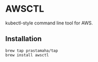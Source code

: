 # AWSCTL

kubectl-style command line tool for AWS.

## Installation

```
brew tap prastamaha/tap
brew install awsctl
```